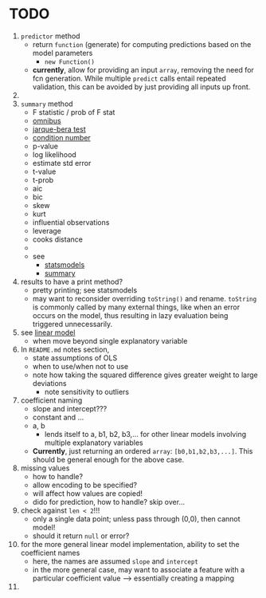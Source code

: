 TODO
====

1. `predictor` method
	-	return `function` (generate) for computing predictions based on the model parameters
		-	`new Function()`
	-	**currently**, allow for providing an input `array`, removing the need for fcn generation. While multiple `predict` calls entail repeated validation, this can be avoided by just providing all inputs up front.
2. 
3. `summary` method
	-	F statistic / prob of F stat
	-	[omnibus](http://en.wikipedia.org/wiki/Omnibus_test)
	-	[jarque-bera test](http://en.wikipedia.org/wiki/Jarque%E2%80%93Bera_test)
	-	[condition number](http://en.wikipedia.org/wiki/Condition_number)
	-	p-value
	-	log likelihood
	-	estimate std error
	-	t-value
	-	t-prob
	- 	aic
	-	bic
	-	skew
	-	kurt
	-	influential observations
	-	leverage
	-	cooks distance
	-	
	-	see
		-	[statsmodels](http://statsmodels.sourceforge.net/devel/examples/notebooks/generated/ols.html)
		-	[summary](http://www.r-tutor.com/elementary-statistics/simple-linear-regression/significance-test-linear-regression)
4. results to have a print method?
	-	pretty printing; see statsmodels
	-	may want to reconsider overriding `toString()` and rename. `toString` is commonly called by many external things, like when an error occurs on the model, thus resulting in lazy evaluation being triggered unnecessarily.
5. see [linear model](http://www.mathworks.com/help/stats/linearmodel.fit.html)
	-	when move beyond single explanatory variable
6. In `README.md` notes section,
	-	state assumptions of OLS
	-	when to use/when not to use
	-	note how taking the squared difference gives greater weight to large deviations
		-	note sensitivity to outliers
7. coefficient naming
	-	slope and intercept???
	-	constant and ...
	-	a, b
		-	lends itself to a, b1, b2, b3,... for other linear models involving multiple explanatory variables
	-	**Currently**, just returning an ordered `array`: `[b0,b1,b2,b3,...]`. This should be general enough for the above case.
8. missing values
	-	how to handle?
	-	allow encoding to be specified?
	-	will affect how values are copied!
	-	dido for prediction, how to handle? skip over...
9. check against `len < 2`!!!
	-	only a single data point; unless pass through (0,0), then cannot model!
	-	should it return `null` or error?
10. for the more general linear model implementation, ability to set the coefficient names
	-	here, the names are assumed `slope` and `intercept`
	-	in the more general case, may want to associate a feature with a particular coefficient value --> essentially creating a mapping
11. 
